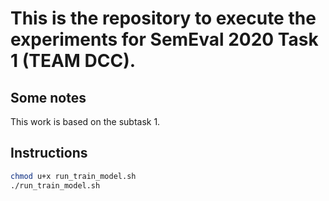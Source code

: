 # This is the repository to execute the experiments for SemEval 2020 Task 1 (TEAM DCC).

## Some notes

This work is based on the subtask 1.

## Instructions

```bash
chmod u+x run_train_model.sh
./run_train_model.sh
```



